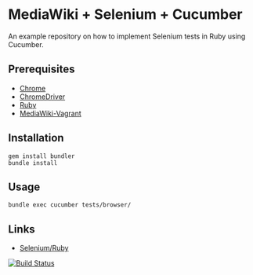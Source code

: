 # MediaWiki + Selenium + Cucumber

An example repository on how to implement Selenium tests in Ruby using Cucumber.

## Prerequisites

- [Chrome](https://www.google.com/chrome/)
- [ChromeDriver](https://sites.google.com/a/chromium.org/chromedriver/downloads)
- [Ruby](https://www.ruby-lang.org/en/)
- [MediaWiki-Vagrant](https://www.mediawiki.org/wiki/MediaWiki-Vagrant)

## Installation

    gem install bundler
    bundle install

## Usage

    bundle exec cucumber tests/browser/

## Links

- [Selenium/Ruby](https://www.mediawiki.org/wiki/Selenium/Ruby)

[![Build Status](https://travis-ci.org/zeljkofilipin/mediawiki-selenium-cucumber.svg?branch=master)](https://travis-ci.org/zeljkofilipin/mediawiki-selenium-cucumber)
